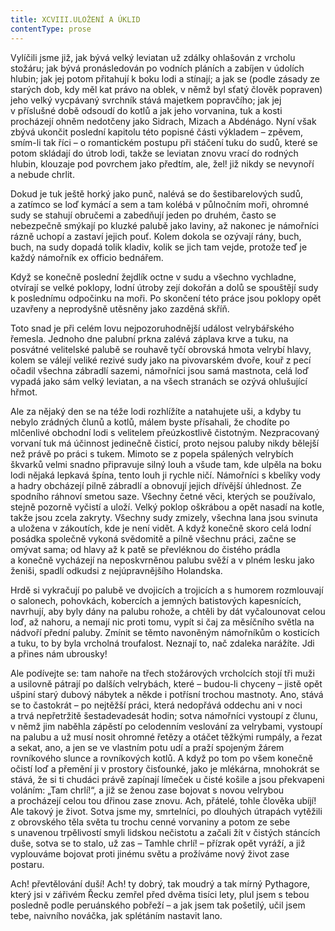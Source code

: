 ```yaml
---
title: XCVIII.ULOŽENÍ A ÚKLID
contentType: prose
---
```


  

Vylíčili jsme již, jak bývá velký leviatan už zdálky ohlašován z vrcholu stožáru; jak bývá pronásledován po vodních pláních a zabíjen v údolích hlubin; jak jej potom přitahují k boku lodi a stínají; a jak se (podle zásady ze starých dob, kdy měl kat právo na oblek, v němž byl sťatý člověk popraven) jeho velký vycpávaný svrchník stává majetkem popravčího; jak jej v příslušné době odsoudí do kotlů a jak jeho vorvanina, tuk a kosti procházejí ohněm nedotčeny jako Sidrach, Mizach a Abdénágo. Nyní však zbývá ukončit poslední kapitolu této popisné části výkladem – zpěvem, smím-li tak říci – o romantickém postupu při stáčení tuku do sudů, které se potom skládají do útrob lodi, takže se leviatan znovu vrací do rodných hlubin, klouzaje pod povrchem jako předtím, ale, žel! již nikdy se nevynoří a nebude chrlit.

Dokud je tuk ještě horký jako punč, nalévá se do šestibarelových sudů, a zatímco se loď kymácí a sem a tam kolébá v půlnočním moři, ohromné sudy se stahují obručemi a zabedňují jeden po druhém, často se nebezpečně smýkají po kluzké palubě jako laviny, až nakonec je námořníci rázně uchopí a zastaví jejich pouť. Kolem dokola se ozývají rány, buch, buch, na sudy dopadá tolik kladiv, kolik se jich tam vejde, protože teď je každý námořník ex officio bednářem.

Když se konečně poslední žejdlík octne v sudu a všechno vychladne, otvírají se velké poklopy, lodní útroby zejí dokořán a dolů se spouštějí sudy k poslednímu odpočinku na moři. Po skončení této práce jsou poklopy opět uzavřeny a neprodyšně utěsněny jako zazděná skříň.

Toto snad je při celém lovu nejpozoruhodnější událost velrybářského řemesla. Jednoho dne palubní prkna zalévá záplava krve a tuku, na posvátné velitelské palubě se rouhavě tyčí obrovská hmota velrybí hlavy, kolem se válejí veliké rezivé sudy jako na pivovarském dvoře, kouř z pecí očadil všechna zábradlí sazemi, námořníci jsou samá mastnota, celá loď vypadá jako sám velký leviatan, a na všech stranách se ozývá ohlušující hřmot.

Ale za nějaký den se na téže lodi rozhlížíte a natahujete uši, a kdyby tu nebylo zrádných člunů a kotlů, málem byste přísahali, že chodíte po mlčenlivé obchodní lodi s velitelem přeúzkostlivě čistotným. Nezpracovaný vorvaní tuk má účinnost jedinečně čisticí, proto nejsou paluby nikdy bělejší než právě po práci s tukem. Mimoto se z popela spálených velrybích škvarků velmi snadno připravuje silný louh a všude tam, kde ulpěla na boku lodi nějaká lepkavá špína, tento louh ji rychle ničí. Námořníci s kbelíky vody a hadry obcházejí pilně zábradlí a obnovují jejich dřívější úhlednost. Ze spodního ráhnoví smetou saze. Všechny četné věci, kterých se používalo, stejně pozorně vyčistí a uloží. Velký poklop oškrábou a opět nasadí na kotle, takže jsou zcela zakryty. Všechny sudy zmizely, všechna lana jsou svinuta a uložena v zákoutích, kde je není vidět. A když konečně skoro celá lodní posádka společně vykoná svědomitě a pilně všechnu práci, začne se omývat sama; od hlavy až k patě se převléknou do čistého prádla a konečně vycházejí na neposkvrněnou palubu svěží a v plném lesku jako ženiši, spadlí odkudsi z nejúpravnějšího Holandska.

Hrdě si vykračují po palubě ve dvojicích a trojicích a s humorem rozmlouvají o salonech, pohovkách, kobercích a jemných batistových kapesnících, navrhují, aby byly dány na palubu rohože, a chtěli by dát vyčalounovat celou loď, až nahoru, a nemají nic proti tomu, vypít si čaj za měsíčního světla na nádvoří přední paluby. Zmínit se těmto navoněným námořníkům o kosticích a tuku, to by byla vrcholná troufalost. Neznají to, nač zdaleka narážíte. Jdi a přines nám ubrousky!

Ale podívejte se: tam nahoře na třech stožárových vrcholcích stojí tři muži a usilovně pátrají po dalších velrybách, které – budou-li chyceny – jistě opět ušpiní starý dubový nábytek a někde i potřísní trochou mastnoty. Ano, stává se to častokrát – po nejtěžší práci, která nedopřává oddechu ani v noci a trvá nepřetržitě šestadevadesát hodin; sotva námořníci vystoupí z člunu, v němž jim naběhla zápěstí po celodenním veslování za velrybami, vystoupí na palubu a už musí nosit ohromné řetězy a otáčet těžkými rumpály, a řezat a sekat, ano, a jen se ve vlastním potu udí a praží spojeným žárem rovníkového slunce a rovníkových kotlů. A když po tom po všem konečně očistí loď a přemění ji v prostory čisťounké, jako je mlékárna, mnohokrát se stává, že si ti chudáci právě zapínají límeček u čisté košile a jsou překvapeni voláním: „Tam chrlí!“, a již se ženou zase bojovat s novou velrybou a procházejí celou tou dřinou zase znovu. Ach, přátelé, tohle člověka ubíjí! Ale takový je život. Sotva jsme my, smrtelníci, po dlouhých útrapách vytěžili z obrovského těla světa tu trochu cenné vorvaniny a potom ze sebe s unavenou trpělivostí smyli lidskou nečistotu a začali žít v čistých stáncích duše, sotva se to stalo, už zas – Tamhle chrlí! – přízrak opět vyráží, a již vyplouváme bojovat proti jinému světu a prožíváme nový život zase postaru.

Ach! převtělování duší! Ach! ty dobrý, tak moudrý a tak mírný Pythagore, který jsi v zářivém Řecku zemřel před dvěma tisíci lety, plul jsem s tebou posledně podle peruánského pobřeží – a jak jsem tak pošetilý, učil jsem tebe, naivního nováčka, jak splétáním nastavit lano.
